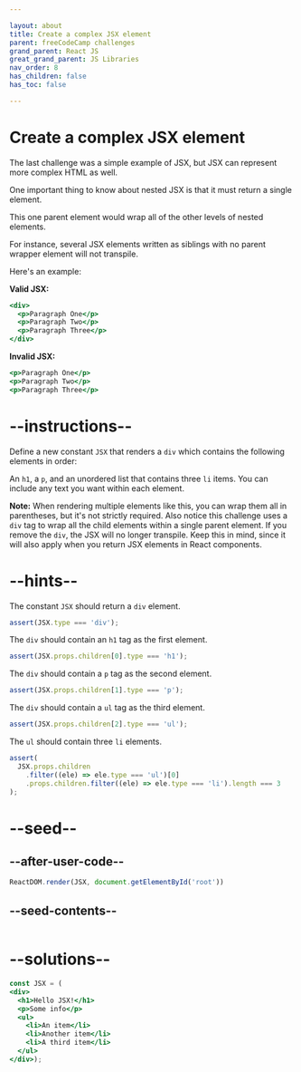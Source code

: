 ```yaml
---

layout: about
title: Create a complex JSX element
parent: freeCodeCamp challenges
grand_parent: React JS
great_grand_parent: JS Libraries
nav_order: 8
has_children: false
has_toc: false

---
```

# Create a complex JSX element

The last challenge was a simple example of JSX, but JSX can represent more complex HTML as well.

One important thing to know about nested JSX is that it must return a single element.

This one parent element would wrap all of the other levels of nested elements.

For instance, several JSX elements written as siblings with no parent wrapper element will not transpile.

Here's an example:

**Valid JSX:**

```jsx
<div>
  <p>Paragraph One</p>
  <p>Paragraph Two</p>
  <p>Paragraph Three</p>
</div>
```

**Invalid JSX:**

```jsx
<p>Paragraph One</p>
<p>Paragraph Two</p>
<p>Paragraph Three</p>
```

# --instructions--

Define a new constant `JSX` that renders a `div` which contains the following elements in order:

An `h1`, a `p`, and an unordered list that contains three `li` items. You can include any text you want within each element.

**Note:** When rendering multiple elements like this, you can wrap them all in parentheses, but it's not strictly required. Also notice this challenge uses a `div` tag to wrap all the child elements within a single parent element. If you remove the `div`, the JSX will no longer transpile. Keep this in mind, since it will also apply when you return JSX elements in React components.

# --hints--

The constant `JSX` should return a `div` element.

```js
assert(JSX.type === 'div');
```

The `div` should contain an `h1` tag as the first element.

```js
assert(JSX.props.children[0].type === 'h1');
```

The `div` should contain a `p` tag as the second element.

```js
assert(JSX.props.children[1].type === 'p');
```

The `div` should contain a `ul` tag as the third element.

```js
assert(JSX.props.children[2].type === 'ul');
```

The `ul` should contain three `li` elements.

```js
assert(
  JSX.props.children
    .filter((ele) => ele.type === 'ul')[0]
    .props.children.filter((ele) => ele.type === 'li').length === 3
);
```

# --seed--

## --after-user-code--

```jsx
ReactDOM.render(JSX, document.getElementById('root'))
```

## --seed-contents--

```jsx

```

# --solutions--

```jsx
const JSX = (
<div>
  <h1>Hello JSX!</h1>
  <p>Some info</p>
  <ul>
    <li>An item</li>
    <li>Another item</li>
    <li>A third item</li>
  </ul>
</div>);
```
